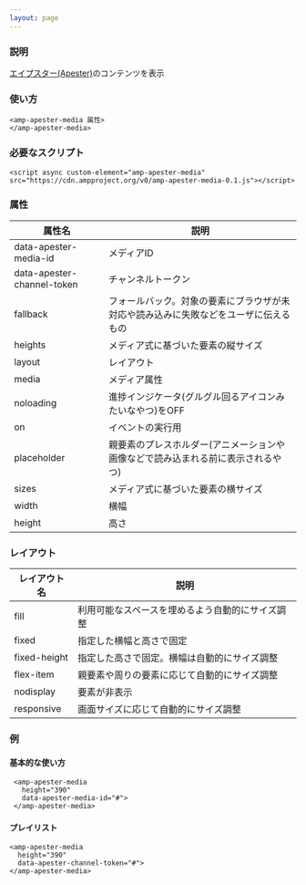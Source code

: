 ```yaml
---
layout: page
---
```


### 説明

[エイプスター(Apester)](https://apester.com/)のコンテンツを表示

### 使い方

    <amp-apester-media 属性>
    </amp-apester-media>

### 必要なスクリプト

    <script async custom-element="amp-apester-media" src="https://cdn.ampproject.org/v0/amp-apester-media-0.1.js"></script>

### 属性

| 属性名                     | 説明                                                   |
|----------------------------|--------------------------------------------------------|
| data-apester-media-id      | メディアID                                                 |
| data-apester-channel-token | チャンネルトークン                                              |
| fallback                   | フォールバック。対象の要素にブラウザが未対応や読み込みに失敗などをユーザに伝えるもの |
| heights                    | メディア式に基づいた要素の縦サイズ                                 |
| layout                     | レイアウト                                                  |
| media                      | メディア属性                                               |
| noloading                  | 進捗インジケータ(グルグル回るアイコンみたいなやつ)をOFF                      |
| on                         | イベントの実行用                                            |
| placeholder                | 親要素のプレスホルダー(アニメーションや画像などで読み込まれる前に表示されるやつ)    |
| sizes                      | メディア式に基づいた要素の横サイズ                                 |
| width                      | 横幅                                                   |
| height                     | 高さ                                                    |

### レイアウト

| レイアウト名      | 説明                               |
|--------------|----------------------------------|
| fill         | 利用可能なスペースを埋めるよう自動的にサイズ調整 |
| fixed        | 指定した横幅と高さで固定                |
| fixed-height | 指定した高さで固定。横幅は自動的にサイズ調整 |
| flex-item    | 親要素や周りの要素に応じて自動的にサイズ調整 |
| nodisplay    | 要素が非表示                        |
| responsive   | 画面サイズに応じて自動的にサイズ調整         |

### 例

#### 基本的な使い方

     <amp-apester-media
       height="390"
       data-apester-media-id="#">
     </amp-apester-media>

#### プレイリスト

    <amp-apester-media
      height="390"
      data-apester-channel-token="#">
    </amp-apester-media>
